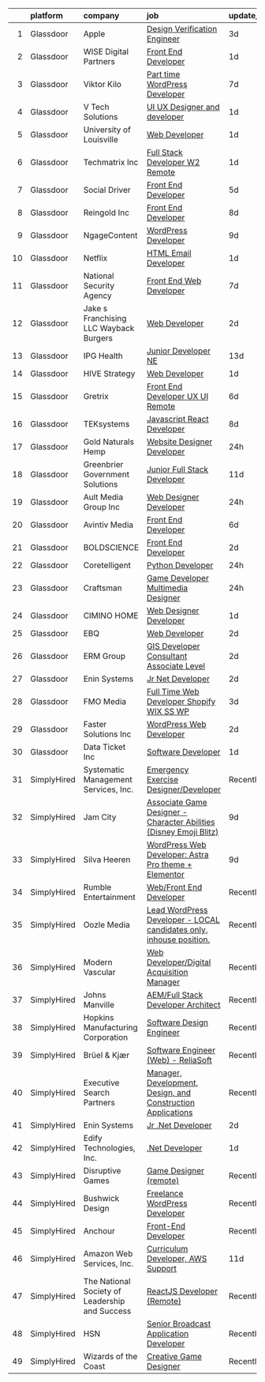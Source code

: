 

|    | platform    | company                                        | job                                                                                                                                                                                                                                                                                                                                                                                                                                                                                                                                                                                                                                                                                                                                                                                                                                                                                                                                                                                                                                                                                                                                                                                                                                                                                                                                                | update_time   | location             |
|---:|:------------|:-----------------------------------------------|:---------------------------------------------------------------------------------------------------------------------------------------------------------------------------------------------------------------------------------------------------------------------------------------------------------------------------------------------------------------------------------------------------------------------------------------------------------------------------------------------------------------------------------------------------------------------------------------------------------------------------------------------------------------------------------------------------------------------------------------------------------------------------------------------------------------------------------------------------------------------------------------------------------------------------------------------------------------------------------------------------------------------------------------------------------------------------------------------------------------------------------------------------------------------------------------------------------------------------------------------------------------------------------------------------------------------------------------------------|:--------------|:---------------------|
|  1 | Glassdoor   | Apple                                          | [Design Verification Engineer](https://www.glassdoor.com/partner/jobListing.htm?pos=107&ao=1110586&s=58&guid=00000181b36670359913d6ecfc9bc334&src=GD_JOB_AD&t=SR&vt=w&cs=1_4d7431c0&cb=1656572244394&jobListingId=1007965233655&cpc=3DB599BF2F4828F0&jrtk=3-0-1g6pmcs3nk62k801-1g6pmcs47ghra800-e4da4f2d21ed83e1--6NYlbfkN0BvKrLyj5gPmtZO9T8euul8TCxuuKNOtzRJOomxnwSEodTz2Bc-sPZlSXfvz6ygy0vlelJKBvrphkTVd52BuGpqtFrOe39VT-mHhM5LzHT7TsK7RSqGHA8QLn_KK6_NhoM2GIVbQKbJ1g5m7Pcw16Y9TuCElLt_qzxNtTTAJEvyhcYZS2Pxw33KTpO3pcj_tYJTVaVlb_lzVJ084aQO6bIvlmk3a6o3ZuETjCXTsNOwt9ahmQ_4fNmG_se2a__056vYR0LcyToYS0-Vh1jHOmpUE_OgYiKyr92pbiBZNB-ZE6mGCtdVXT3ncR8otTB-7v3Zsn-bi9Fz2ix1sOJjU_84xbPMrfWm-rHg-rq3pAnAvRh1sHRIXHAELsZhvyTG1NttMVfFfBxIGBAdpnHZJxVPv0R4g2QYu9YExF0rufOAa139RiIJ7ZAAqSCZmxM6QrY17t9yYUK1NZ0Tb32lbqHdAi-IYAJxdgfgWhtDKEjUZiy_vHbf_9joh-jsQ20zSNNu8GcFDkBv3qVkFJMJ7QkB5rbv06VNDlxwrHkxWg5qJWIgDm0lQqnYfmK_-G-uIFX-ycUiFLJEq14HKKV4rlRuoWgx7_C6-4dUnd6dMI_y4GvYtkg2wdqK2seucgBF2UEEboAdhiz2Y-80CX7CG61yoZY8Bfgus-Je6Ick-BrIikX18BcSlqzGH7CJCoUgAF5yNXCcIUujNj_2wkQem3T8iUFgoon1hot8rWmw5VxI7_7K_dCHzcQbx9ID6kGWxSIPeDG6kcOp6oemz7UlyvKPyiZ6zFx8LmP12_iYBsTqocH9C-akaYTK0KOFrvTn5G3M6kMsiLSaM8yrlJR6Xm8xOboSrYMBcrzIdw7hcruVId-DWoYI3KRUqhnPzut3rotvM4yHb34TDVRbQk7WCbPaQYX7k70R1V-rKuYrujc_DcY_I_6EFw9Mv1yGbbvW80PUAs6I_wtAnVpMUdGOw3OY) | 3d            | Austin, TX           |
|  2 | Glassdoor   | WISE Digital Partners                          | [Front End Developer](https://www.glassdoor.com/partner/jobListing.htm?pos=114&ao=1136043&s=58&guid=00000181b36670359913d6ecfc9bc334&src=GD_JOB_AD&t=SR&vt=w&ea=1&cs=1_83ff68a6&cb=1656572244396&jobListingId=1007968657482&jrtk=3-0-1g6pmcs3nk62k801-1g6pmcs47ghra800-62fd275bafde2408-)                                                                                                                                                                                                                                                                                                                                                                                                                                                                                                                                                                                                                                                                                                                                                                                                                                                                                                                                                                                                                                                          | 1d            | Remote               |
|  3 | Glassdoor   | Viktor Kilo                                    | [Part time WordPress Developer](https://www.glassdoor.com/partner/jobListing.htm?pos=118&ao=1136043&s=58&guid=00000181b36670359913d6ecfc9bc334&src=GD_JOB_AD&t=SR&vt=w&ea=1&cs=1_a25e7ac4&cb=1656572244396&jobListingId=1007957670004&jrtk=3-0-1g6pmcs3nk62k801-1g6pmcs47ghra800-6ea119fdfb305063-)                                                                                                                                                                                                                                                                                                                                                                                                                                                                                                                                                                                                                                                                                                                                                                                                                                                                                                                                                                                                                                                | 7d            | Remote               |
|  4 | Glassdoor   | V Tech Solutions                               | [UI UX Designer and developer](https://www.glassdoor.com/partner/jobListing.htm?pos=111&ao=1136043&s=58&guid=00000181b36670359913d6ecfc9bc334&src=GD_JOB_AD&t=SR&vt=w&ea=1&cs=1_8b884c46&cb=1656572244395&jobListingId=1007969361714&jrtk=3-0-1g6pmcs3nk62k801-1g6pmcs47ghra800-46d67b6a6dae54f6-)                                                                                                                                                                                                                                                                                                                                                                                                                                                                                                                                                                                                                                                                                                                                                                                                                                                                                                                                                                                                                                                 | 1d            | Remote               |
|  5 | Glassdoor   | University of Louisville                       | [Web Developer](https://www.glassdoor.com/partner/jobListing.htm?pos=117&ao=1136043&s=58&guid=00000181b36670359913d6ecfc9bc334&src=GD_JOB_AD&t=SR&vt=w&cs=1_d72a2fa1&cb=1656572244396&jobListingId=1007969989957&jrtk=3-0-1g6pmcs3nk62k801-1g6pmcs47ghra800-13238ec90497274b-)                                                                                                                                                                                                                                                                                                                                                                                                                                                                                                                                                                                                                                                                                                                                                                                                                                                                                                                                                                                                                                                                     | 1d            | Louisville, KY       |
|  6 | Glassdoor   | Techmatrix Inc                                 | [Full Stack Developer  W2  Remote](https://www.glassdoor.com/partner/jobListing.htm?pos=106&ao=1110586&s=58&guid=00000181b36670359913d6ecfc9bc334&src=GD_JOB_AD&t=SR&vt=w&ea=1&cs=1_513f6fb0&cb=1656572244393&jobListingId=1007968138180&cpc=AC285F3A3ECA6BB0&jrtk=3-0-1g6pmcs3nk62k801-1g6pmcs47ghra800-55735f9ed1d2fe9c--6NYlbfkN0CGFPBiV6BPU3R9Q4bvSgVn3-vD6sh5AeOCgyZgwpVxzqd6xWhPFLYbPwV8xd92GTqLDm5yuuHHPXFgQfkMcFRiFS4sFeWJR5DQi4sc2Nnng4BxgiCDc4xD9K5pcjUMv6MNkuKKVW1p3lD5B1yD9ItdtIrIiL4y8J16VvhQIJ735HUDiOvHiF1HBncoli7Vz8fkZJpoblr1VboZlXx5wuWLPQC_xwhy5ZzyVcjZlomdpngCcyZ4BszdMaM601qaE2Rgzr2TnwN5Rt7YiRQ0h4eSEdGqTxAoWb0ya05qk9gdgeNnJOQGpw9TIO7v9YLABKxuj3e_e6uMnESFugdcig64VSvJrSJkyazB9LMLlb3Qf8yAVeCodgTDrGFy3CLL4FPzs7MO5g9VxWLuRdoDufgz6xsj1Flc5lk2_XzGR-i2oIo0FvRFJmLmmWwPZRPtdRSu-FDVN8qoveeOH5RxpDx21W0Qan_pCDD80ySVaVpsxnSLyFjS90Y2)                                                                                                                                                                                                                                                                                                                                                                                                                                                                                        | 1d            | Newark, CA           |
|  7 | Glassdoor   | Social Driver                                  | [Front End Developer](https://www.glassdoor.com/partner/jobListing.htm?pos=121&ao=1136043&s=58&guid=00000181b36670359913d6ecfc9bc334&src=GD_JOB_AD&t=SR&vt=w&ea=1&cs=1_525e73e8&cb=1656572244396&jobListingId=1007962710819&jrtk=3-0-1g6pmcs3nk62k801-1g6pmcs47ghra800-8d646737c1245007-)                                                                                                                                                                                                                                                                                                                                                                                                                                                                                                                                                                                                                                                                                                                                                                                                                                                                                                                                                                                                                                                          | 5d            | Washington, DC       |
|  8 | Glassdoor   | Reingold Inc                                   | [Front End Developer](https://www.glassdoor.com/partner/jobListing.htm?pos=125&ao=1136043&s=58&guid=00000181b36670359913d6ecfc9bc334&src=GD_JOB_AD&t=SR&vt=w&ea=1&cs=1_545a4270&cb=1656572244396&jobListingId=1007955184458&jrtk=3-0-1g6pmcs3nk62k801-1g6pmcs47ghra800-99f496422edbedbc-)                                                                                                                                                                                                                                                                                                                                                                                                                                                                                                                                                                                                                                                                                                                                                                                                                                                                                                                                                                                                                                                          | 8d            | Remote               |
|  9 | Glassdoor   | NgageContent                                   | [WordPress Developer](https://www.glassdoor.com/partner/jobListing.htm?pos=120&ao=1136043&s=58&guid=00000181b36670359913d6ecfc9bc334&src=GD_JOB_AD&t=SR&vt=w&ea=1&cs=1_6c3db450&cb=1656572244396&jobListingId=1007951472937&jrtk=3-0-1g6pmcs3nk62k801-1g6pmcs47ghra800-2c1d770f06df1c62-)                                                                                                                                                                                                                                                                                                                                                                                                                                                                                                                                                                                                                                                                                                                                                                                                                                                                                                                                                                                                                                                          | 9d            | Remote               |
| 10 | Glassdoor   | Netflix                                        | [HTML Email Developer](https://www.glassdoor.com/partner/jobListing.htm?pos=110&ao=1136043&s=58&guid=00000181b36670359913d6ecfc9bc334&src=GD_JOB_AD&t=SR&vt=w&cs=1_b7f1f31f&cb=1656572244395&jobListingId=1007969193681&jrtk=3-0-1g6pmcs3nk62k801-1g6pmcs47ghra800-2c650865637ce0f9-)                                                                                                                                                                                                                                                                                                                                                                                                                                                                                                                                                                                                                                                                                                                                                                                                                                                                                                                                                                                                                                                              | 1d            | Remote               |
| 11 | Glassdoor   | National Security Agency                       | [Front End Web Developer](https://www.glassdoor.com/partner/jobListing.htm?pos=104&ao=1110586&s=58&guid=00000181b36670359913d6ecfc9bc334&src=GD_JOB_AD&t=SR&vt=w&cs=1_d74f7323&cb=1656572244391&jobListingId=1007957279298&cpc=5EFBB0462F9C6B7A&jrtk=3-0-1g6pmcs3nk62k801-1g6pmcs47ghra800-7043e58df719583b--6NYlbfkN0AC5S5KfpcrE62cRuYLg6qW_HWiPjKHP06qk-AGfbwYtGlr3wcSMURH9oqKq1q2FCfY-DrG8Aq1mWNcuIgXlub4Gzg7YdF0VQylb8Djye0uQJEe6MR1DUIybqRonvXJC4HR2ZuZ1_Xqm01-MXkHzJlQ_YRjbuVLHkd51UrRYPjoNNgKeca46HkR2qwyDA0SZuFfu7x2ulUrA-PyNaB8AKBr7yXGP5xs3VbbHSI0Nq0gb60r9hLfEubFGvQ1Rr1IBu1ZM1paFG7lw_qxGp5pvu86Y4HQ-INbIorDY6s-nEiq8ctZLwKBV7YcExRACu1QqptuuVckm0r0LnNfuL53w4fdC3KdAN1_Ul6VboW9uackFCLkT3bIcunN0R8xtvYJdMmg1_r0tZGJmoOeCPD-2FSl4U1rqewBVusNSxjrXCXCuGVaEc4i9jAp91-_IJDGbMTusbg_ByjDLzKKPH2zDtbqNv738tAT0xM%3D)                                                                                                                                                                                                                                                                                                                                                                                                                                                                                                                        | 7d            | Fort Meade, MD       |
| 12 | Glassdoor   | Jake s Franchising LLC  Wayback Burgers        | [Web Developer](https://www.glassdoor.com/partner/jobListing.htm?pos=101&ao=1110586&s=58&guid=00000181b36670359913d6ecfc9bc334&src=GD_JOB_AD&t=SR&vt=w&ea=1&cs=1_f655d9b3&cb=1656572244391&jobListingId=1007965928918&cpc=59DF70BB7E75A6DF&jrtk=3-0-1g6pmcs3nk62k801-1g6pmcs47ghra800-ad27a5dba2041127--6NYlbfkN0C2ruSLbldHgJRxGqX58M4ekFWuaOJ1Xy3nZgzYPyc2Kz6crGAHlAQbylR05zzjb4-__7Q0avr687b9vBEpYzAbtI93-uDPamsPP81kz_teUwdEL6RSe25_oexExSQDjMpT7i3r7WGk8deOTr0tkxd0CkyEZTav_swhV8oEZfZZcRvcMVQ3HPcrhXCSN_Ysmv9ahLS5NHihpPYn2fRznv3iAafI4u_ynvAEe7EtlhAoUuyf1Cjs6tn2h8FZ2-mcH-f6t3jHvZ3Jy_AQvez6cnihcW8WXEDweiUmgP_8MSkX7-GJaHOLVBar9IFepB4gIDZVyACN9VPcMyGqUvk2iD9l9E_BcjmzkoWUUB8CUbmRduA_bUN9Xvn3BgZu9pcXwqXlQoBXVXuIo6faj6H0uwEjx9IaY-rgkwUCJ4cwKTHIFRVcUDK_0FTwxhCYAq1F9OwRaZZOuEcyNY3H9ToummQG7g_k_WBodxtH5Q7isMO1O9dwff3dAvED)                                                                                                                                                                                                                                                                                                                                                                                                                                                                                                           | 2d            | Cheshire, CT         |
| 13 | Glassdoor   | IPG Health                                     | [Junior Developer NE](https://www.glassdoor.com/partner/jobListing.htm?pos=122&ao=1136043&s=58&guid=00000181b36670359913d6ecfc9bc334&src=GD_JOB_AD&t=SR&vt=w&cs=1_cd32ddcd&cb=1656572244396&jobListingId=1007945211791&jrtk=3-0-1g6pmcs3nk62k801-1g6pmcs47ghra800-1e525ddce884e9dc-)                                                                                                                                                                                                                                                                                                                                                                                                                                                                                                                                                                                                                                                                                                                                                                                                                                                                                                                                                                                                                                                               | 13d           | New York, NY         |
| 14 | Glassdoor   | HIVE Strategy                                  | [Web Developer](https://www.glassdoor.com/partner/jobListing.htm?pos=127&ao=1136043&s=58&guid=00000181b36670359913d6ecfc9bc334&src=GD_JOB_AD&t=SR&vt=w&ea=1&cs=1_4f361fe7&cb=1656572244397&jobListingId=1007968950030&jrtk=3-0-1g6pmcs3nk62k801-1g6pmcs47ghra800-aedd24156f272d1d-)                                                                                                                                                                                                                                                                                                                                                                                                                                                                                                                                                                                                                                                                                                                                                                                                                                                                                                                                                                                                                                                                | 1d            | Remote               |
| 15 | Glassdoor   | Gretrix                                        | [Front End Developer  UX UI   Remote ](https://www.glassdoor.com/partner/jobListing.htm?pos=115&ao=1136043&s=58&guid=00000181b36670359913d6ecfc9bc334&src=GD_JOB_AD&t=SR&vt=w&ea=1&cs=1_6dbaf67d&cb=1656572244396&jobListingId=1007960324853&jrtk=3-0-1g6pmcs3nk62k801-1g6pmcs47ghra800-78c18ce8e2e31c6f-)                                                                                                                                                                                                                                                                                                                                                                                                                                                                                                                                                                                                                                                                                                                                                                                                                                                                                                                                                                                                                                         | 6d            | Remote               |
| 16 | Glassdoor   | TEKsystems                                     | [Javascript React Developer](https://www.glassdoor.com/partner/jobListing.htm?pos=109&ao=1110586&s=58&guid=00000181b36670359913d6ecfc9bc334&src=GD_JOB_AD&t=SR&vt=w&cs=1_e6e14afe&cb=1656572244394&jobListingId=1007955794350&cpc=654405A9B1E0A9F5&jrtk=3-0-1g6pmcs3nk62k801-1g6pmcs47ghra800-6bbd444483d51186--6NYlbfkN0AuKz8EBO1xHDEL7V2YF9xF3dC_I9B9i-Zw2Jh8clPMK9BxhHDJszxSyW718EipT5OIVEhD0LNE7jT2oEjfOSgdS5WywNSFQCJJ9-U0KGpRPtcP4Jzo41z6aiGKL4Jai-EgPcPZf77SJJ9t63ixzYD-dtOQCsRsVyiba34XHFsKBZfaDnV_M8djjf3PKQCqxKlJOdVBd6oMedGbUqO4364deTYqCQJZNYSHBRsdSHb9t5VoUB1BVDtwxRhPlCXZzqSNxeuxrODFcT6KHj2yEfUEBdH8z7I8wyF81z_vMozIGCNYSY57DUwQOWW7Wvv1UAMU9HOnlXcqSw1PmKVw1QzyYQD451ecg0O5TN-9MNoZvPiA94mH4-HhH0DgVMzddySBFURFRGZzxtfPhHOI5PyWS26eNe4J6FmvdammZr6L2Lfju83C-LB3UWV0NUJb69G78CkbygIG-z0Phmvcu9YLOdM4p7s4tmICudj8Qpm9UtH7aaZVput8yPJmRDFeVj1KkIEoKf9gJQ4-Q3ozXa8fj_322JQUa89GYGJnVIMKfTebFV9QFUgHvygKd0B_4Nik1b6LuAQHR5kdaaref-2OsrWP9B8XtcMehxiD3Ej0PRPgnrHW-p12g0VpyY6v85IGBVHdj7TdXxkPZCX38PJvyfHdyMHL2fVKvmPMZJBq7rmLSgdhImtCYgG3NRmh6AuwM8CPSPfx84XDfMiB0IXqppM6r33UsUU-j-5aMYVjPuEGgp08zpN-PcZbmM5rtvpj28W8wks6TT5W6C3GVeqQWvtLpY8HnhG6NhEqQvH9beSAg7jIMukYJPt3ElXFoAXper2fTqnYDyoj1QX-5goa4qy7IaAxP1GFkly4theq-YdCmYUlHBFkF3fojk1X8cXibd7Kn-2dU-Iu9PmM6v_f5mnLaKsKQPqWgsm5QaRoOM3eNUbPkLP9buea0wRa2Aw%3D)                     | 8d            | Cupertino, CA        |
| 17 | Glassdoor   | Gold Naturals Hemp                             | [Website Designer Developer](https://www.glassdoor.com/partner/jobListing.htm?pos=128&ao=1136043&s=58&guid=00000181b36670359913d6ecfc9bc334&src=GD_JOB_AD&t=SR&vt=w&ea=1&cs=1_6021e8ba&cb=1656572244397&jobListingId=1007970947546&jrtk=3-0-1g6pmcs3nk62k801-1g6pmcs47ghra800-d1b3ad55563907bc-)                                                                                                                                                                                                                                                                                                                                                                                                                                                                                                                                                                                                                                                                                                                                                                                                                                                                                                                                                                                                                                                   | 24h           | Provo, UT            |
| 18 | Glassdoor   | Greenbrier Government Solutions                | [Junior Full Stack Developer](https://www.glassdoor.com/partner/jobListing.htm?pos=112&ao=1136043&s=58&guid=00000181b36670359913d6ecfc9bc334&src=GD_JOB_AD&t=SR&vt=w&ea=1&cs=1_6b7a6319&cb=1656572244395&jobListingId=1007948590746&jrtk=3-0-1g6pmcs3nk62k801-1g6pmcs47ghra800-8c21033351eb3e1f-)                                                                                                                                                                                                                                                                                                                                                                                                                                                                                                                                                                                                                                                                                                                                                                                                                                                                                                                                                                                                                                                  | 11d           | Washington, DC       |
| 19 | Glassdoor   | Ault Media Group  Inc                          | [Web Designer Developer](https://www.glassdoor.com/partner/jobListing.htm?pos=103&ao=1110586&s=58&guid=00000181b36670359913d6ecfc9bc334&src=GD_JOB_AD&t=SR&vt=w&ea=1&cs=1_768c0608&cb=1656572244391&jobListingId=1007971209437&cpc=01657B10174A43CF&jrtk=3-0-1g6pmcs3nk62k801-1g6pmcs47ghra800-15d0024a41076919--6NYlbfkN0DWtRa9NJfjQIs4MWRRqD4F41esfMsK79cV24t80VXfzUKS46AXk09jx4YiJuz60CB9eaJIJ84EIGjfY63FMWHNwYVpioUX5sT8ZtAev9yfSuAU7ZN8eLktaO8qeWLBMjE3Gx2XRNOQgYLafgNRvlOz8zSfKLO9_nVU5y_8xVz1BAX2G-xhBUGsWfrNYmz2X7ODXQ6NxI69d_oDyE6xZKtnKXR3e97xHp27lNHPgE0oAZpVNMBakGo1mCA6uzhAG_fVBCvagTQLTYk_EMGAP9eUpiszeauCVUsPZktlxV_mgRKxnVq4YTc4l1EOjLEGKLehe-b0MKi-rW7RcQeMpNNYh773N5IwBA0EnijMGTQIRifpcxtqYpE0Hjn7rzVkAtX8BcC_q0zU7OF32YBo-s_CYB_ACY4PKTzPIoSv4yZQlmNqzob39YGPJ4azjIq3-Pt95jCCENILPizFaPvSVE83ccSXvZQxW8Q9EsbS5zbmxzUR2gPMsKSSIDmc2oRkyZc%3D)                                                                                                                                                                                                                                                                                                                                                                                                                                                                                    | 24h           | Remote               |
| 20 | Glassdoor   | Avintiv Media                                  | [Front End Developer](https://www.glassdoor.com/partner/jobListing.htm?pos=129&ao=1136043&s=58&guid=00000181b36670359913d6ecfc9bc334&src=GD_JOB_AD&t=SR&vt=w&ea=1&cs=1_50b58d73&cb=1656572244397&jobListingId=1007960398363&jrtk=3-0-1g6pmcs3nk62k801-1g6pmcs47ghra800-0dffe2301fe108d5-)                                                                                                                                                                                                                                                                                                                                                                                                                                                                                                                                                                                                                                                                                                                                                                                                                                                                                                                                                                                                                                                          | 6d            | Remote               |
| 21 | Glassdoor   | BOLDSCIENCE                                    | [Front End Developer](https://www.glassdoor.com/partner/jobListing.htm?pos=130&ao=1136043&s=58&guid=00000181b36670359913d6ecfc9bc334&src=GD_JOB_AD&t=SR&vt=w&ea=1&cs=1_ed4d8437&cb=1656572244397&jobListingId=1007966459257&jrtk=3-0-1g6pmcs3nk62k801-1g6pmcs47ghra800-856cafec0acd0a80-)                                                                                                                                                                                                                                                                                                                                                                                                                                                                                                                                                                                                                                                                                                                                                                                                                                                                                                                                                                                                                                                          | 2d            | Remote               |
| 22 | Glassdoor   | Coretelligent                                  | [Python Developer](https://www.glassdoor.com/partner/jobListing.htm?pos=116&ao=1136043&s=58&guid=00000181b36670359913d6ecfc9bc334&src=GD_JOB_AD&t=SR&vt=w&ea=1&cs=1_f3fa1bb3&cb=1656572244396&jobListingId=1007970921536&jrtk=3-0-1g6pmcs3nk62k801-1g6pmcs47ghra800-28b4ee4e5d862d7c-)                                                                                                                                                                                                                                                                                                                                                                                                                                                                                                                                                                                                                                                                                                                                                                                                                                                                                                                                                                                                                                                             | 24h           | Remote               |
| 23 | Glassdoor   | Craftsman                                      | [Game Developer   Multimedia Designer](https://www.glassdoor.com/partner/jobListing.htm?pos=126&ao=1136043&s=58&guid=00000181b36670359913d6ecfc9bc334&src=GD_JOB_AD&t=SR&vt=w&ea=1&cs=1_562be779&cb=1656572244397&jobListingId=1007972180951&jrtk=3-0-1g6pmcs3nk62k801-1g6pmcs47ghra800-caf80446cc3ba35c-)                                                                                                                                                                                                                                                                                                                                                                                                                                                                                                                                                                                                                                                                                                                                                                                                                                                                                                                                                                                                                                         | 24h           | Remote               |
| 24 | Glassdoor   | CIMINO HOME                                    | [Web Designer Developer](https://www.glassdoor.com/partner/jobListing.htm?pos=123&ao=1136043&s=58&guid=00000181b36670359913d6ecfc9bc334&src=GD_JOB_AD&t=SR&vt=w&ea=1&cs=1_345c0e32&cb=1656572244396&jobListingId=1007968748941&jrtk=3-0-1g6pmcs3nk62k801-1g6pmcs47ghra800-7d7689e683f735d8-)                                                                                                                                                                                                                                                                                                                                                                                                                                                                                                                                                                                                                                                                                                                                                                                                                                                                                                                                                                                                                                                       | 1d            | Remote               |
| 25 | Glassdoor   | EBQ                                            | [Web Developer](https://www.glassdoor.com/partner/jobListing.htm?pos=113&ao=1136043&s=58&guid=00000181b36670359913d6ecfc9bc334&src=GD_JOB_AD&t=SR&vt=w&ea=1&cs=1_6aaee907&cb=1656572244395&jobListingId=1007965797761&jrtk=3-0-1g6pmcs3nk62k801-1g6pmcs47ghra800-5f596cb9a6577541-)                                                                                                                                                                                                                                                                                                                                                                                                                                                                                                                                                                                                                                                                                                                                                                                                                                                                                                                                                                                                                                                                | 2d            | Remote               |
| 26 | Glassdoor   | ERM Group                                      | [GIS Developer   Consultant  Associate Level ](https://www.glassdoor.com/partner/jobListing.htm?pos=124&ao=1136043&s=58&guid=00000181b36670359913d6ecfc9bc334&src=GD_JOB_AD&t=SR&vt=w&cs=1_5d54f07b&cb=1656572244396&jobListingId=1007966739674&jrtk=3-0-1g6pmcs3nk62k801-1g6pmcs47ghra800-b60241f82b186294-)                                                                                                                                                                                                                                                                                                                                                                                                                                                                                                                                                                                                                                                                                                                                                                                                                                                                                                                                                                                                                                      | 2d            | Irvine, CA           |
| 27 | Glassdoor   | Enin Systems                                   | [Jr  Net Developer](https://www.glassdoor.com/partner/jobListing.htm?pos=119&ao=1136043&s=58&guid=00000181b36670359913d6ecfc9bc334&src=GD_JOB_AD&t=SR&vt=w&ea=1&cs=1_7273dce0&cb=1656572244396&jobListingId=1007966254229&jrtk=3-0-1g6pmcs3nk62k801-1g6pmcs47ghra800-1d1a666a19eb5f51-)                                                                                                                                                                                                                                                                                                                                                                                                                                                                                                                                                                                                                                                                                                                                                                                                                                                                                                                                                                                                                                                            | 2d            | Remote               |
| 28 | Glassdoor   | FMO Media                                      | [Full Time Web Developer   Shopify  WIX  SS    WP](https://www.glassdoor.com/partner/jobListing.htm?pos=105&ao=1110586&s=58&guid=00000181b36670359913d6ecfc9bc334&src=GD_JOB_AD&t=SR&vt=w&ea=1&cs=1_0a366c46&cb=1656572244393&jobListingId=1007964664902&cpc=155EB9D5185558AF&jrtk=3-0-1g6pmcs3nk62k801-1g6pmcs47ghra800-881055750522a347--6NYlbfkN0Cp_WSJKd_Pz82imZmURPbhd3kYBsiZi4lpMLOH6vOlLHXZ4NTKdKhMx7-4Ob_KfL5KJRyzKr346VhxUTvDWaCoXyJbzUnVZRxq6668P3CkqdxpNXAae_HH6SSlckXd88f6yts53Sy7M6Qb5lmpDIy4utQfsG9CN-ANPYI9ZNoG3cChvltcReIzGXUu-bLndbZE4MzGtgs5iHjWd_0EAOtpuWHAMoAtN7hk0bwpuUYair8lGGTciqwVszYKJJtf6otDNLOvbOgR83yeuZxMbqqV0xFFHgzv43hIo4d1Q1GZjYp3Wz8zsakqsbmzzIso0f-YOLl1HxXbVKTx83oJoqnrAIdWUhT5i89YuC-R_tB4Ap2-1744sNQlpQZeeZkTXh_7xluluLW2XDguNVx0WNz427-W4tZE6QNgH6zLmTwqSiIsSj-1L1qI5BheW8Ef5I-dk40cmk4PZluPc1a-l3novyJd5I8cvlwITSMUb0dcNg5hwLFEXjnJYeiDlPaOmWq22LfGwLCg80krndtK27M-)                                                                                                                                                                                                                                                                                                                                                                                                                                        | 3d            | Remote               |
| 29 | Glassdoor   | Faster Solutions Inc                           | [WordPress Web Developer](https://www.glassdoor.com/partner/jobListing.htm?pos=108&ao=1110586&s=58&guid=00000181b36670359913d6ecfc9bc334&src=GD_JOB_AD&t=SR&vt=w&ea=1&cs=1_51eb9abb&cb=1656572244394&jobListingId=1007966002145&cpc=8795CF9063CD573D&jrtk=3-0-1g6pmcs3nk62k801-1g6pmcs47ghra800-a4c4215b1bbfdc61--6NYlbfkN0Ct7W9CO1L72lwr3dLPak0fcxQQxctv3H2s9xFb-jyKucsbMeHMSGa1rVBBFn2zuS-pjQmo2kwaktFrtM4-PM22EuEpdQ8UDKL2JWjSixAuvNu3QhHUXaTLrvz_1SKGTt9Wn600ibCOlzO7BWiOtdyl1kWS_K_JUshRpjZ_18yR166F_Cfp3SOSF2pHoLhSYTw95gku97he-l0FOeFbl_1Y1bcf-hKp8-ta3lsKWOIEhVud9nwMuGdUFu-Yxw0aBd15_pfmeW-kOuhJYX4Z4junl49NHgeEDeZ8LgxXjV3koxsBv8DXLgiKSFr1TbHNX45KG3RhkHyQ8qjHoPOK24F_Odx9c-orAlRZ9MJzAx9cCrgNwAKeEkNLi9pQO8BkcU0sxpCIGMhXNmLBqYuQHn0SvitbwPkvlVTe90AIx1W2tfvz12rfVsCcaIMfAjz8JclfILmJT9PPpWs4yoqhO0LvNeAUUQj9gqvzvfSXotu3rLSwBFZD64yT)                                                                                                                                                                                                                                                                                                                                                                                                                                                                                                 | 2d            | Remote               |
| 30 | Glassdoor   | Data Ticket  Inc                               | [Software Developer](https://www.glassdoor.com/partner/jobListing.htm?pos=102&ao=1110586&s=58&guid=00000181b36670359913d6ecfc9bc334&src=GD_JOB_AD&t=SR&vt=w&ea=1&cs=1_5cd74458&cb=1656572244391&jobListingId=1007968835684&cpc=8A48E7D5890B96AC&jrtk=3-0-1g6pmcs3nk62k801-1g6pmcs47ghra800-02fe57426ee8d56a--6NYlbfkN0CvahHJL5dpwIe5nlYo2UZJB8CTXAEl9vJAxrd3EfdRQUiXPXWjnUXG--XPLPK3N2GNjiaCkV06kqH5IKEIa58gWmI_EtPgX996UhZkDJ7Io-MwJh0srN4-MxVrdMHDVla8I5z_ZAVvaX_wGku9ij3JfylseWI22uOcM8GyXoWQ4r0qgLqLO_PzxhHZBQVXUeDQSU0zZ6pjXFknvCv_JFTc22L2kcwEvI-25Ly5cLWJX614eypVxDLpKRRRrlANmLmsFUn_LmDwyf14DDHNIZO_gZrilFQBIeFcRphoDP10eYTgSOA2mEsesQL2r2Hix_Cr14vgtnsGxukTsxZn4Pej_SKRv9fD5lady5_2VI43yUG9v21dTU7vPOvLA6iyMljmMbp1Yxk8SGtntuK6s3FjGQlW2td9etPzqgS4O6jg6Ir-De7Y587Kmg_dTNe0Shv0daKHzBOyW28sWEa4BQWubbsermYe3vxJxyfhC1anQjX65zJzCiBJHIwK-Bzwzo8RKPANZfawtA%3D%3D)                                                                                                                                                                                                                                                                                                                                                                                                                                                                          | 1d            | Irvine, CA           |
| 31 | SimplyHired | Systematic Management Services, Inc.           | [Emergency Exercise Designer/Developer](https://www.simplyhired.com/job/K67Q598TGt6apYi50JKCrunnHOEkdFTM_OXtSucrngj-Oxxr_9INgQ?q=design+developer)                                                                                                                                                                                                                                                                                                                                                                                                                                                                                                                                                                                                                                                                                                                                                                                                                                                                                                                                                                                                                                                                                                                                                                                                 | Recently      | Washington, DC       |
| 32 | SimplyHired | Jam City                                       | [Associate Game Designer - Character Abilities (Disney Emoji Blitz)](https://www.simplyhired.com/job/2o_W10WcC3hrsK6JEr-9vzgSbF-hX_Bl2zY_O39I3IRNjb4XBrKHtA?q=design+developer)                                                                                                                                                                                                                                                                                                                                                                                                                                                                                                                                                                                                                                                                                                                                                                                                                                                                                                                                                                                                                                                                                                                                                                    | 9d            | Burbank, CA          |
| 33 | SimplyHired | Silva Heeren                                   | [WordPress Web Developer: Astra Pro theme + Elementor](https://www.simplyhired.com/job/-54OAIyMvOxAVh4E3qIBmQEEuSiaP7E8B6MRrXbBf3CnCadYUWcayg?q=design+developer)                                                                                                                                                                                                                                                                                                                                                                                                                                                                                                                                                                                                                                                                                                                                                                                                                                                                                                                                                                                                                                                                                                                                                                                  | 9d            | Remote               |
| 34 | SimplyHired | Rumble Entertainment                           | [Web/Front End Developer](https://www.simplyhired.com/job/4PdyOoxrColrvBrNLoHYfM5GorhTWlHsJER7m3X0Nzh3pV_v2lvkpg?q=design+developer)                                                                                                                                                                                                                                                                                                                                                                                                                                                                                                                                                                                                                                                                                                                                                                                                                                                                                                                                                                                                                                                                                                                                                                                                               | Recently      | Remote               |
| 35 | SimplyHired | Oozle Media                                    | [Lead WordPress Developer - LOCAL candidates only, inhouse position.](https://www.simplyhired.com/job/05KLZfW7xE3Unl5oFfmbjeFnLkUq7yOgRhIo5kNl8npEOhTsBGec_A?q=design+developer)                                                                                                                                                                                                                                                                                                                                                                                                                                                                                                                                                                                                                                                                                                                                                                                                                                                                                                                                                                                                                                                                                                                                                                   | Recently      | South Jordan, UT     |
| 36 | SimplyHired | Modern Vascular                                | [Web Developer/Digital Acquisition Manager](https://www.simplyhired.com/job/4LFKxk9CE5CKUHfXhWWC5a3GBGa2e6GRmpqXQuez1TUF2H8NK9XD5Q?q=design+developer)                                                                                                                                                                                                                                                                                                                                                                                                                                                                                                                                                                                                                                                                                                                                                                                                                                                                                                                                                                                                                                                                                                                                                                                             | Recently      | Calabasas, CA        |
| 37 | SimplyHired | Johns Manville                                 | [AEM/Full Stack Developer Architect](https://www.simplyhired.com/job/1USKquedOASskmq5CKLTaB7uRYae3DbMxGhCulEKgRFwBV0Voq_Gxg?q=design+developer)                                                                                                                                                                                                                                                                                                                                                                                                                                                                                                                                                                                                                                                                                                                                                                                                                                                                                                                                                                                                                                                                                                                                                                                                    | Recently      | Denver, CO           |
| 38 | SimplyHired | Hopkins Manufacturing Corporation              | [Software Design Engineer](https://www.simplyhired.com/job/qY8slYaw9wD2ocnPC4HaJoxOS535kfd1g9te5vVup0OD4IWDFxIROg?q=design+developer)                                                                                                                                                                                                                                                                                                                                                                                                                                                                                                                                                                                                                                                                                                                                                                                                                                                                                                                                                                                                                                                                                                                                                                                                              | Recently      | Emporia, KS          |
| 39 | SimplyHired | Brüel & Kjær                                   | [Software Engineer (Web) - ReliaSoft](https://www.simplyhired.com/job/KN-fTwHUtwc7PbGyPVbh35hyyq3-vhfpjcseb6YGGIHC0I00JthqNg?q=design+developer)                                                                                                                                                                                                                                                                                                                                                                                                                                                                                                                                                                                                                                                                                                                                                                                                                                                                                                                                                                                                                                                                                                                                                                                                   | Recently      | Tucson, AZ           |
| 40 | SimplyHired | Executive Search Partners                      | [Manager, Development, Design, and Construction Applications](https://www.simplyhired.com/job/9nOIL7m34wQ7kgc9H4K5IDpP6W33D5P3Sdi2VNahYeBJvgH2nEspnA?q=design+developer)                                                                                                                                                                                                                                                                                                                                                                                                                                                                                                                                                                                                                                                                                                                                                                                                                                                                                                                                                                                                                                                                                                                                                                           | Recently      | Detroit, MI          |
| 41 | SimplyHired | Enin Systems                                   | [Jr .Net Developer](https://www.simplyhired.com/job/RsIb8sCPNKPrMwyoLzVlsc54dZM8F_Rq8CWLSAqnUMUushR8bwGEyg?q=design+developer)                                                                                                                                                                                                                                                                                                                                                                                                                                                                                                                                                                                                                                                                                                                                                                                                                                                                                                                                                                                                                                                                                                                                                                                                                     | 2d            | Remote               |
| 42 | SimplyHired | Edify Technologies, Inc.                       | [.Net Developer](https://www.simplyhired.com/job/sW93vt_HRCGHNle9wJcdScJCQ0eXfjBPEIk0CzQFO3PPiGfgFxqBIw?q=design+developer)                                                                                                                                                                                                                                                                                                                                                                                                                                                                                                                                                                                                                                                                                                                                                                                                                                                                                                                                                                                                                                                                                                                                                                                                                        | 1d            | Springfield, IL      |
| 43 | SimplyHired | Disruptive Games                               | [Game Designer (remote)](https://www.simplyhired.com/job/vytt5GMA1R1RrMNWATalKkRekAf5tHIK0Z9-YoH7I87k-ZDlqThfFg?q=design+developer)                                                                                                                                                                                                                                                                                                                                                                                                                                                                                                                                                                                                                                                                                                                                                                                                                                                                                                                                                                                                                                                                                                                                                                                                                | Recently      | Berkeley, CA         |
| 44 | SimplyHired | Bushwick Design                                | [Freelance WordPress Developer](https://www.simplyhired.com/job/cT9tazAs1RJDKybQmBhxG0cez39wk9YtXMULvuD1Jh9iVS3-uLQ0sA?q=design+developer)                                                                                                                                                                                                                                                                                                                                                                                                                                                                                                                                                                                                                                                                                                                                                                                                                                                                                                                                                                                                                                                                                                                                                                                                         | Recently      | Remote               |
| 45 | SimplyHired | Anchour                                        | [Front-End Developer](https://www.simplyhired.com/job/ZwQlchD4JbyfbD8PGlxC77RDvwBLQZ-v1IifQm8mdm3jU8o8gyJwjg?q=design+developer)                                                                                                                                                                                                                                                                                                                                                                                                                                                                                                                                                                                                                                                                                                                                                                                                                                                                                                                                                                                                                                                                                                                                                                                                                   | Recently      | Remote               |
| 46 | SimplyHired | Amazon Web Services, Inc.                      | [Curriculum Developer, AWS Support](https://www.simplyhired.com/job/HK8u_W1s0Qj0XDr9nNnkhPX9sMTG6alrgg3-o7yRflu5mLBMl-pugg?q=design+developer)                                                                                                                                                                                                                                                                                                                                                                                                                                                                                                                                                                                                                                                                                                                                                                                                                                                                                                                                                                                                                                                                                                                                                                                                     | 11d           | Remote               |
| 47 | SimplyHired | The National Society of Leadership and Success | [ReactJS Developer (Remote)](https://www.simplyhired.com/job/VVdD8FAdKgp6_paAbNzHGayj4JTf6wbif-wqfRKSx4DNnHw-wkbKKw?q=design+developer)                                                                                                                                                                                                                                                                                                                                                                                                                                                                                                                                                                                                                                                                                                                                                                                                                                                                                                                                                                                                                                                                                                                                                                                                            | Recently      | Miami, FL            |
| 48 | SimplyHired | HSN                                            | [Senior Broadcast Application Developer](https://www.simplyhired.com/job/l5Iont4S6BsiyCZ7wcL0mjV7SCryH52Fi524bwGJ3Wwd1j8D_8Om8Q?q=design+developer)                                                                                                                                                                                                                                                                                                                                                                                                                                                                                                                                                                                                                                                                                                                                                                                                                                                                                                                                                                                                                                                                                                                                                                                                | Recently      | Saint Petersburg, FL |
| 49 | SimplyHired | Wizards of the Coast                           | [Creative Game Designer](https://www.simplyhired.com/job/3U5NPAcld9zZ3VOc-NItCD-NzNvgqaZqPjmcmGZRZsaeN5WygOP2eA?q=design+developer)                                                                                                                                                                                                                                                                                                                                                                                                                                                                                                                                                                                                                                                                                                                                                                                                                                                                                                                                                                                                                                                                                                                                                                                                                | Recently      | Renton, WA           |